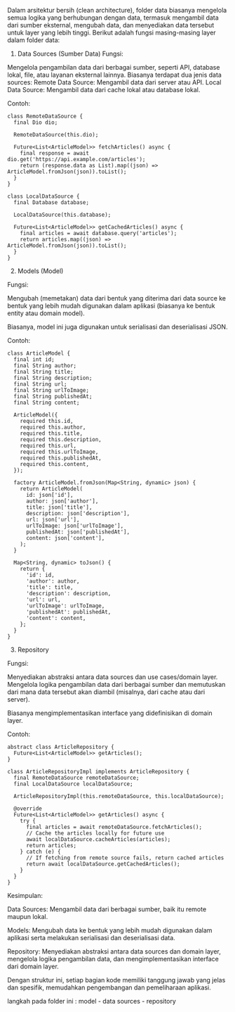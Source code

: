 Dalam arsitektur bersih (clean architecture), folder data biasanya mengelola semua logika yang berhubungan dengan data, termasuk mengambil data dari sumber eksternal, mengubah data, dan menyediakan data tersebut untuk layer yang lebih tinggi. Berikut adalah fungsi masing-masing layer dalam folder data:

1. Data Sources (Sumber Data)
Fungsi:

Mengelola pengambilan data dari berbagai sumber, seperti API, database lokal, file, atau layanan eksternal lainnya.
Biasanya terdapat dua jenis data sources:
Remote Data Source: Mengambil data dari server atau API.
Local Data Source: Mengambil data dari cache lokal atau database lokal.

Contoh:

```
class RemoteDataSource {
  final Dio dio;

  RemoteDataSource(this.dio);

  Future<List<ArticleModel>> fetchArticles() async {
    final response = await dio.get('https://api.example.com/articles');
    return (response.data as List).map((json) => ArticleModel.fromJson(json)).toList();
  }
}

class LocalDataSource {
  final Database database;

  LocalDataSource(this.database);

  Future<List<ArticleModel>> getCachedArticles() async {
    final articles = await database.query('articles');
    return articles.map((json) => ArticleModel.fromJson(json)).toList();
  }
}
```

2. Models (Model)

Fungsi:

Mengubah (memetakan) data dari bentuk yang diterima dari data source ke bentuk yang lebih mudah digunakan dalam aplikasi (biasanya ke bentuk entity atau domain model).

Biasanya, model ini juga digunakan untuk serialisasi dan deserialisasi JSON.

Contoh:

```
class ArticleModel {
  final int id;
  final String author;
  final String title;
  final String description;
  final String url;
  final String urlToImage;
  final String publishedAt;
  final String content;

  ArticleModel({
    required this.id,
    required this.author,
    required this.title,
    required this.description,
    required this.url,
    required this.urlToImage,
    required this.publishedAt,
    required this.content,
  });

  factory ArticleModel.fromJson(Map<String, dynamic> json) {
    return ArticleModel(
      id: json['id'],
      author: json['author'],
      title: json['title'],
      description: json['description'],
      url: json['url'],
      urlToImage: json['urlToImage'],
      publishedAt: json['publishedAt'],
      content: json['content'],
    );
  }

  Map<String, dynamic> toJson() {
    return {
      'id': id,
      'author': author,
      'title': title,
      'description': description,
      'url': url,
      'urlToImage': urlToImage,
      'publishedAt': publishedAt,
      'content': content,
    };
  }
}
```

3. Repository

Fungsi:

Menyediakan abstraksi antara data sources dan use cases/domain layer.
Mengelola logika pengambilan data dari berbagai sumber dan memutuskan dari mana data tersebut akan diambil (misalnya, dari cache atau dari server).

Biasanya mengimplementasikan interface yang didefinisikan di domain layer.

Contoh:

```
abstract class ArticleRepository {
  Future<List<ArticleModel>> getArticles();
}

class ArticleRepositoryImpl implements ArticleRepository {
  final RemoteDataSource remoteDataSource;
  final LocalDataSource localDataSource;

  ArticleRepositoryImpl(this.remoteDataSource, this.localDataSource);

  @override
  Future<List<ArticleModel>> getArticles() async {
    try {
      final articles = await remoteDataSource.fetchArticles();
      // Cache the articles locally for future use
      await localDataSource.cacheArticles(articles);
      return articles;
    } catch (e) {
      // If fetching from remote source fails, return cached articles
      return await localDataSource.getCachedArticles();
    }
  }
}
```

Kesimpulan:

Data Sources: Mengambil data dari berbagai sumber, baik itu remote maupun lokal.

Models: Mengubah data ke bentuk yang lebih mudah digunakan dalam aplikasi serta melakukan serialisasi dan deserialisasi data.

Repository: Menyediakan abstraksi antara data sources dan domain layer, mengelola logika pengambilan data, dan mengimplementasikan interface dari domain layer.

Dengan struktur ini, setiap bagian kode memiliki tanggung jawab yang jelas dan spesifik, memudahkan pengembangan dan pemeliharaan aplikasi.


langkah pada folder ini :
model - data sources - repository



